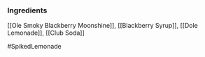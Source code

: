 ### Ingredients

[[Ole Smoky Blackberry Moonshine]], [[Blackberry Syrup]], [[Dole Lemonade]], [[Club Soda]]

#SpikedLemonade 